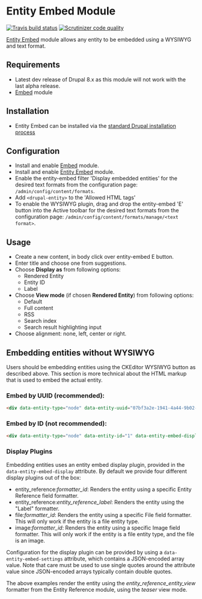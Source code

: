 # Entity Embed Module

[![Travis build status](https://img.shields.io/travis/drupal-media/entity_embed/8.x-1.x.svg)](https://travis-ci.org/drupal-media/entity_embed) [![Scrutinizer code quality](https://img.shields.io/scrutinizer/g/drupal-media/entity_embed/8.x-1.x.svg)](https://scrutinizer-ci.com/g/drupal-media/entity_embed)

[Entity Embed](https://www.drupal.org/project/entity_embed) module allows any entity to be embedded using a WYSIWYG and text format.

## Requirements

* Latest dev release of Drupal 8.x as this module will not work with the last
  alpha release.
* [Embed](https://www.drupal.org/project/embed) module

## Installation

* Entity Embed can be installed via the [standard Drupal installation process](http://drupal.org/node/895232)

## Configuration

* Install and enable [Embed](https://www.drupal.org/project/embed) module.
* Install and enable [Entity Embed](https://www.drupal.org/project/entity_embed) module.
* Enable the entity-embed filter 'Display embedded entities' for the desired text formats from the configuration page: `/admin/config/content/formats`.
* Add ```<drupal-entity>``` to the 'Allowed HTML tags'
* To enable the WYSIWYG plugin, drag and drop the entity-embed 'E' button into the Active toolbar for the desired text formats from the configuration page: `/admin/config/content/formats/manage/<text format>`.

## Usage

* Create a new content, in body click over entity-embed E button.
* Enter title and choose one from suggestions.
* Choose **Display as** from following options:
  * Rendered Entity
  * Entity ID
  * Label
* Choose **View mode** (if chosen **Rendered Entity**) from following options:
  * Default
  * Full content
  * RSS
  * Search index
  * Search result highlighting input
* Choose alignment: none, left, center or right.

## Embedding entities without WYSIWYG

Users should be embedding entities using the CKEditor WYSIWYG button as described above. This section is more technical about the HTML markup that is used to embed the actual entity.

### Embed by UUID (recommended):
```html
<div data-entity-type="node" data-entity-uuid="07bf3a2e-1941-4a44-9b02-2d1d7a41ec0e" data-entity-embed-display="entity_reference:entity_reference_entity_view" data-entity-embed-settings='{"view_mode":"teaser"}' />
```

### Embed by ID (not recommended):
```html
<div data-entity-type="node" data-entity-id="1" data-entity-embed-display="entity_reference:entity_reference_entity_view" data-entity-embed-settings='{"view_mode":"teaser"}' />
```

### Display Plugins

Embedding entities uses an entity embed display plugin, provided in the `data-entity-embed-display` attribute. By default we provide four different display plugins out of the box:

- entity_reference:_formatter_id_: Renders the entity using a specific Entity Reference field formatter.
- entity_reference:_entity_reference_label_: Renders the entity using the "Label" formatter.
- file:_formatter_id_: Renders the entity using a specific File field formatter. This will only work if the entity is a file entity type.
- image:_formatter_id_: Renders the entity using a specific Image field formatter. This will only work if the entity is a file entity type, and the file is an image.

Configuration for the display plugin can be provided by using a `data-entity-embed-settings` attribute, which contains a JSON-encoded array value. Note that care must be used to use single quotes around the attribute value since JSON-encoded arrays typically contain double quotes.

The above examples render the entity using the _entity_reference_entity_view_ formatter from the Entity Reference module, using the _teaser_ view mode.
